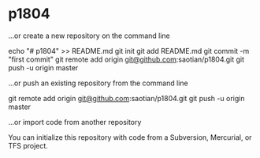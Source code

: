 # p1804
…or create a new repository on the command line

echo "# p1804" >> README.md
git init
git add README.md
git commit -m "first commit"
git remote add origin git@github.com:saotian/p1804.git
git push -u origin master

…or push an existing repository from the command line

git remote add origin git@github.com:saotian/p1804.git
git push -u origin master

…or import code from another repository

You can initialize this repository with code from a Subversion, Mercurial, or TFS project.
